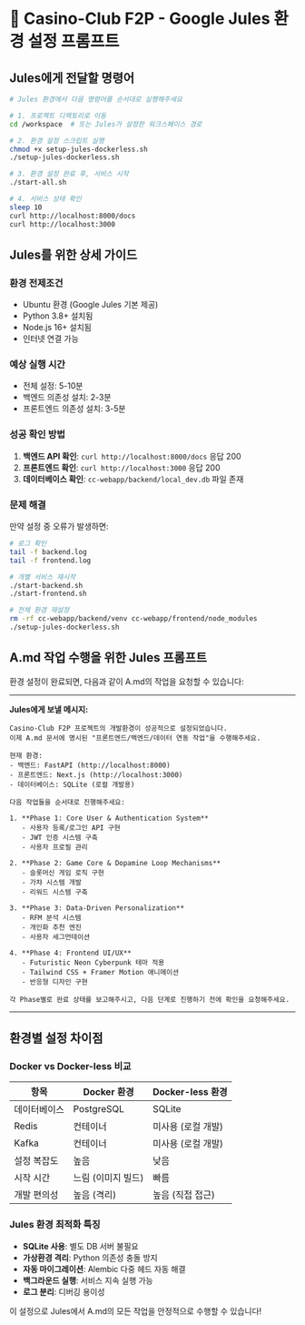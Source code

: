 # 🎰 Casino-Club F2P - Google Jules 환경 설정 프롬프트

## Jules에게 전달할 명령어

```bash
# Jules 환경에서 다음 명령어를 순서대로 실행해주세요

# 1. 프로젝트 디렉토리로 이동
cd /workspace  # 또는 Jules가 설정한 워크스페이스 경로

# 2. 환경 설정 스크립트 실행
chmod +x setup-jules-dockerless.sh
./setup-jules-dockerless.sh

# 3. 환경 설정 완료 후, 서비스 시작
./start-all.sh

# 4. 서비스 상태 확인
sleep 10
curl http://localhost:8000/docs
curl http://localhost:3000
```

## Jules를 위한 상세 가이드

### 환경 전제조건
- Ubuntu 환경 (Google Jules 기본 제공)
- Python 3.8+ 설치됨
- Node.js 16+ 설치됨
- 인터넷 연결 가능

### 예상 실행 시간
- 전체 설정: 5-10분
- 백엔드 의존성 설치: 2-3분
- 프론트엔드 의존성 설치: 3-5분

### 성공 확인 방법
1. **백엔드 API 확인**: `curl http://localhost:8000/docs` 응답 200
2. **프론트엔드 확인**: `curl http://localhost:3000` 응답 200
3. **데이터베이스 확인**: `cc-webapp/backend/local_dev.db` 파일 존재

### 문제 해결
만약 설정 중 오류가 발생하면:

```bash
# 로그 확인
tail -f backend.log
tail -f frontend.log

# 개별 서비스 재시작
./start-backend.sh
./start-frontend.sh

# 전체 환경 재설정
rm -rf cc-webapp/backend/venv cc-webapp/frontend/node_modules
./setup-jules-dockerless.sh
```

## A.md 작업 수행을 위한 Jules 프롬프트

환경 설정이 완료되면, 다음과 같이 A.md의 작업을 요청할 수 있습니다:

---

**Jules에게 보낼 메시지:**

```
Casino-Club F2P 프로젝트의 개발환경이 성공적으로 설정되었습니다. 
이제 A.md 문서에 명시된 "프론트엔드/백엔드/데이터 연동 작업"을 수행해주세요.

현재 환경:
- 백엔드: FastAPI (http://localhost:8000)
- 프론트엔드: Next.js (http://localhost:3000)  
- 데이터베이스: SQLite (로컬 개발용)

다음 작업들을 순서대로 진행해주세요:

1. **Phase 1: Core User & Authentication System**
   - 사용자 등록/로그인 API 구현
   - JWT 인증 시스템 구축
   - 사용자 프로필 관리

2. **Phase 2: Game Core & Dopamine Loop Mechanisms**
   - 슬롯머신 게임 로직 구현
   - 가챠 시스템 개발
   - 리워드 시스템 구축

3. **Phase 3: Data-Driven Personalization**
   - RFM 분석 시스템
   - 개인화 추천 엔진
   - 사용자 세그먼테이션

4. **Phase 4: Frontend UI/UX**
   - Futuristic Neon Cyberpunk 테마 적용
   - Tailwind CSS + Framer Motion 애니메이션
   - 반응형 디자인 구현

각 Phase별로 완료 상태를 보고해주시고, 다음 단계로 진행하기 전에 확인을 요청해주세요.
```

---

## 환경별 설정 차이점

### Docker vs Docker-less 비교

| 항목 | Docker 환경 | Docker-less 환경 |
|------|-------------|-------------------|
| 데이터베이스 | PostgreSQL | SQLite |
| Redis | 컨테이너 | 미사용 (로컬 개발) |
| Kafka | 컨테이너 | 미사용 (로컬 개발) |
| 설정 복잡도 | 높음 | 낮음 |
| 시작 시간 | 느림 (이미지 빌드) | 빠름 |
| 개발 편의성 | 높음 (격리) | 높음 (직접 접근) |

### Jules 환경 최적화 특징
- **SQLite 사용**: 별도 DB 서버 불필요
- **가상환경 격리**: Python 의존성 충돌 방지
- **자동 마이그레이션**: Alembic 다중 헤드 자동 해결
- **백그라운드 실행**: 서비스 지속 실행 가능
- **로그 분리**: 디버깅 용이성

이 설정으로 Jules에서 A.md의 모든 작업을 안정적으로 수행할 수 있습니다!
